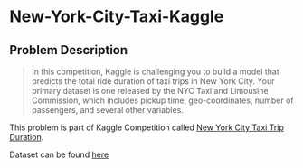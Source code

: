 # New-York-City-Taxi-Kaggle
 
 ## Problem Description 
 > In this competition, Kaggle is challenging you to build a model that predicts the total ride duration of taxi trips in New York City. Your primary dataset is one released by the NYC Taxi and Limousine Commission, which includes pickup time, geo-coordinates, number of passengers, and several other variables.
 
 This problem is part of Kaggle Competition called [New York City Taxi Trip Duration](https://www.kaggle.com/c/nyc-taxi-trip-duration). 
 
 Dataset can be found [here](https://www.kaggle.com/c/nyc-taxi-trip-duration/data)
 
 
 
